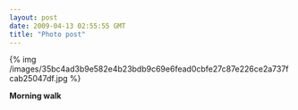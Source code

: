 ```yaml
---
layout: post
date: 2009-04-13 02:55:55 GMT
title: "Photo post"
---
```

{% img /images/35bc4ad3b9e582e4b23bdb9c69e6fead0cbfe27c87e226ce2a737fcab25047df.jpg %}

<b>Morning walk</b>